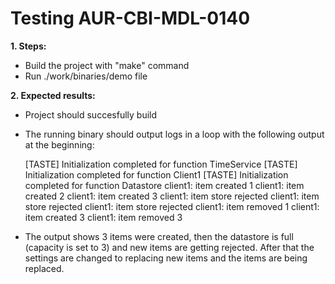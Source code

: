 # Testing AUR-CBI-MDL-0140

**1. Steps:**

* Build the project with "make" command
* Run ./work/binaries/demo file

**2. Expected results:**

* Project should succesfully build
* The running binary should output logs in a loop with the following output at the beginning:

    [TASTE] Initialization completed for function TimeService
    [TASTE] Initialization completed for function Client1
    [TASTE] Initialization completed for function Datastore
    client1: item created 1
    client1: item created 2
    client1: item created 3
    client1: item store rejected
    client1: item store rejected
    client1: item store rejected
    client1: item removed 1
    client1: item created 3
    client1: item removed 3

* The output shows 3 items were created, then the datastore is full (capacity is set to 3) and new items are getting rejected.
    After that the settings are changed to replacing new items and the items are being replaced.
